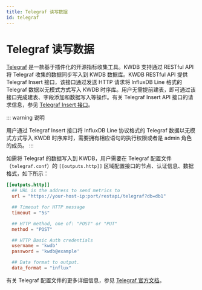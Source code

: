 ```yaml
---
title: Telegraf 读写数据
id: telegraf
---
```


# Telegraf 读写数据

[Telegraf](https://www.influxdata.com/time-series-platform/telegraf/) 是一款基于插件化的开源指标收集工具。KWDB 支持通过 RESTful API 将 Telegraf 收集的数据同步写入到 KWDB 数据库。KWDB RESTful API 提供 Telegraf Insert 接口，该接口通过发送 HTTP 请求将 InfluxDB Line 格式的 Telegraf 数据以无模式方式写入 KWDB 时序库。用户无需提前建表，即可通过该接口完成建表、字段添加和数据写入等操作。有关 Telegraf Insert API 接口的请求信息，参见 [Telegraf Insert 接口](../connect-KaiwuDB/connect-restful-api.md#telegraf-insert-接口)。

::: warning 说明

用户通过 Telegraf Insert 接口将 InfluxDB Line 协议格式的 Telegraf 数据以无模式方式写入 KWDB 时序库时，需要拥有相应语句的执行权限或者是 admin 角色的成员。
:::

如需将 Telegraf 的数据写入到 KWDB，用户需要在 Telegraf 配置文件（`telegraf.conf`）的 `[[outputs.http]]` 区域配置接口的节点、认证信息、数据格式，如下所示：

```toml
[[outputs.http]]
  ## URL is the address to send metrics to
  url = "https://your-host-ip:port/restapi/telegraf?db=db1"

  ## Timeout for HTTP message
  timeout = "5s"

  ## HTTP method, one of: "POST" or "PUT"
  method = "POST"

  ## HTTP Basic Auth credentials
  username = 'kwdb'
  password = 'kwdb@example'

  ## Data format to output.
  data_format = "influx"
```

有关 Telegraf 配置文件的更多详细信息，参见 [Telegraf 官方文档](https://docs.influxdata.com/telegraf/v1/configuration/)。
